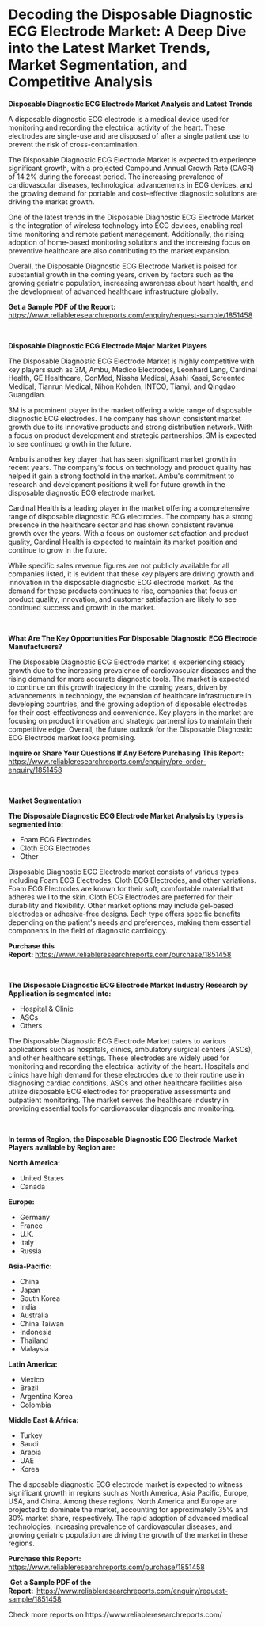 <p><h1>Decoding the Disposable Diagnostic ECG Electrode Market: A Deep Dive into the Latest Market Trends, Market Segmentation, and Competitive Analysis</h1></p><p><strong>Disposable Diagnostic ECG Electrode Market Analysis and Latest Trends</strong></p>
<p><p>A disposable diagnostic ECG electrode is a medical device used for monitoring and recording the electrical activity of the heart. These electrodes are single-use and are disposed of after a single patient use to prevent the risk of cross-contamination.</p><p>The Disposable Diagnostic ECG Electrode Market is expected to experience significant growth, with a projected Compound Annual Growth Rate (CAGR) of 14.2% during the forecast period. The increasing prevalence of cardiovascular diseases, technological advancements in ECG devices, and the growing demand for portable and cost-effective diagnostic solutions are driving the market growth.</p><p>One of the latest trends in the Disposable Diagnostic ECG Electrode Market is the integration of wireless technology into ECG devices, enabling real-time monitoring and remote patient management. Additionally, the rising adoption of home-based monitoring solutions and the increasing focus on preventive healthcare are also contributing to the market expansion.</p><p>Overall, the Disposable Diagnostic ECG Electrode Market is poised for substantial growth in the coming years, driven by factors such as the growing geriatric population, increasing awareness about heart health, and the development of advanced healthcare infrastructure globally.</p></p>
<p><strong>Get a Sample PDF of the Report:&nbsp;</strong> <a href="https://www.reliableresearchreports.com/enquiry/request-sample/1851458">https://www.reliableresearchreports.com/enquiry/request-sample/1851458</a></p>
<p>&nbsp;</p>
<p><strong>Disposable Diagnostic ECG Electrode Major Market Players</strong></p>
<p><p>The Disposable Diagnostic ECG Electrode Market is highly competitive with key players such as 3M, Ambu, Medico Electrodes, Leonhard Lang, Cardinal Health, GE Healthcare, ConMed, Nissha Medical, Asahi Kasei, Screentec Medical, Tianrun Medical, Nihon Kohden, INTCO, Tianyi, and Qingdao Guangdian.</p><p>3M is a prominent player in the market offering a wide range of disposable diagnostic ECG electrodes. The company has shown consistent market growth due to its innovative products and strong distribution network. With a focus on product development and strategic partnerships, 3M is expected to see continued growth in the future.</p><p>Ambu is another key player that has seen significant market growth in recent years. The company's focus on technology and product quality has helped it gain a strong foothold in the market. Ambu's commitment to research and development positions it well for future growth in the disposable diagnostic ECG electrode market.</p><p>Cardinal Health is a leading player in the market offering a comprehensive range of disposable diagnostic ECG electrodes. The company has a strong presence in the healthcare sector and has shown consistent revenue growth over the years. With a focus on customer satisfaction and product quality, Cardinal Health is expected to maintain its market position and continue to grow in the future.</p><p>While specific sales revenue figures are not publicly available for all companies listed, it is evident that these key players are driving growth and innovation in the disposable diagnostic ECG electrode market. As the demand for these products continues to rise, companies that focus on product quality, innovation, and customer satisfaction are likely to see continued success and growth in the market.</p></p>
<p>&nbsp;</p>
<p><strong>What Are The Key Opportunities For Disposable Diagnostic ECG Electrode Manufacturers?</strong></p>
<p><p>The Disposable Diagnostic ECG Electrode market is experiencing steady growth due to the increasing prevalence of cardiovascular diseases and the rising demand for more accurate diagnostic tools. The market is expected to continue on this growth trajectory in the coming years, driven by advancements in technology, the expansion of healthcare infrastructure in developing countries, and the growing adoption of disposable electrodes for their cost-effectiveness and convenience. Key players in the market are focusing on product innovation and strategic partnerships to maintain their competitive edge. Overall, the future outlook for the Disposable Diagnostic ECG Electrode market looks promising.</p></p>
<p><strong>Inquire or Share Your Questions If Any Before Purchasing This Report:</strong> <a href="https://www.reliableresearchreports.com/enquiry/pre-order-enquiry/1851458">https://www.reliableresearchreports.com/enquiry/pre-order-enquiry/1851458</a></p>
<p>&nbsp;</p>
<p><strong>Market Segmentation</strong></p>
<p><strong>The Disposable Diagnostic ECG Electrode Market Analysis by types is segmented into:</strong></p>
<p><ul><li>Foam ECG Electrodes</li><li>Cloth ECG Electrodes</li><li>Other</li></ul></p>
<p><p>Disposable Diagnostic ECG Electrode market consists of various types including Foam ECG Electrodes, Cloth ECG Electrodes, and other variations. Foam ECG Electrodes are known for their soft, comfortable material that adheres well to the skin. Cloth ECG Electrodes are preferred for their durability and flexibility. Other market options may include gel-based electrodes or adhesive-free designs. Each type offers specific benefits depending on the patient's needs and preferences, making them essential components in the field of diagnostic cardiology.</p></p>
<p><strong>Purchase this Report:&nbsp;</strong><a href="https://www.reliableresearchreports.com/purchase/1851458">https://www.reliableresearchreports.com/purchase/1851458</a></p>
<p>&nbsp;</p>
<p><strong>The Disposable Diagnostic ECG Electrode Market Industry Research by Application is segmented into:</strong></p>
<p><ul><li>Hospital & Clinic</li><li>ASCs</li><li>Others</li></ul></p>
<p><p>The Disposable Diagnostic ECG Electrode Market caters to various applications such as hospitals, clinics, ambulatory surgical centers (ASCs), and other healthcare settings. These electrodes are widely used for monitoring and recording the electrical activity of the heart. Hospitals and clinics have high demand for these electrodes due to their routine use in diagnosing cardiac conditions. ASCs and other healthcare facilities also utilize disposable ECG electrodes for preoperative assessments and outpatient monitoring. The market serves the healthcare industry in providing essential tools for cardiovascular diagnosis and monitoring.</p></p>
<p>&nbsp;</p>
<p><strong>In terms of Region, the Disposable Diagnostic ECG Electrode Market Players available by Region are:</strong></p>
<p>
    <p> <strong> North America: </strong>
        <ul>
            <li>United States</li>
            <li>Canada</li>
        </ul>
        </p> 
    <p> <strong> Europe: </strong>
        <ul>
            <li>Germany</li>
            <li>France</li>
            <li>U.K.</li>
            <li>Italy</li>
            <li>Russia</li>
        </ul>
        </p> 
    <p> <strong> Asia-Pacific: </strong>
        <ul>
            <li>China</li>
            <li>Japan</li>
            <li>South Korea</li>
            <li>India</li>
            <li>Australia</li>
            <li>China Taiwan</li>
            <li>Indonesia</li>
            <li>Thailand</li>
            <li>Malaysia</li>
        </ul>
        </p> 
    <p> <strong> Latin America: </strong>
        <ul>
            <li>Mexico</li>
            <li>Brazil</li>
            <li>Argentina Korea</li>
            <li>Colombia</li>
        </ul>
        </p> 
    <p> <strong> Middle East & Africa: </strong>
        <ul>
            <li>Turkey</li>
            <li>Saudi</li>
            <li>Arabia</li>
            <li>UAE</li>
            <li>Korea</li>
        </ul>
    </p>
    </p>
<p><p>The disposable diagnostic ECG electrode market is expected to witness significant growth in regions such as North America, Asia Pacific, Europe, USA, and China. Among these regions, North America and Europe are projected to dominate the market, accounting for approximately 35% and 30% market share, respectively. The rapid adoption of advanced medical technologies, increasing prevalence of cardiovascular diseases, and growing geriatric population are driving the growth of the market in these regions.</p></p>
<p><strong>Purchase this Report: </strong><a href="https://www.reliableresearchreports.com/purchase/1851458">https://www.reliableresearchreports.com/purchase/1851458</a></p>
<p>&nbsp;<strong>Get a Sample PDF of the Report:&nbsp;&nbsp;</strong><a href="https://www.reliableresearchreports.com/enquiry/request-sample/1851458">https://www.reliableresearchreports.com/enquiry/request-sample/1851458</a></p>
<p><strong></strong></p>
<p>Check more reports on https://www.reliableresearchreports.com/</p>